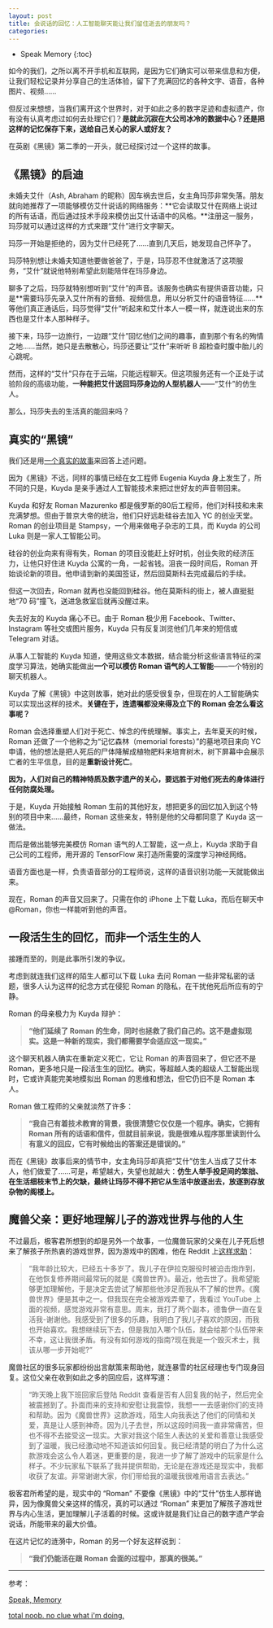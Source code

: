 ```yaml
---
layout: post
title: 会说话的回忆：人工智能聊天能让我们留住逝去的朋友吗？
categories: 
---
```


* Speak Memory
{:toc}


如今的我们，之所以离不开手机和互联网，是因为它们确实可以带来信息和方便，让我们轻松记录并分享自己的生活体验，留下了充满回忆的各种文字、语音，各种图片、视频……

但反过来想想，当我们离开这个世界时，对于如此之多的数字足迹和虚拟遗产，你有没有认真考虑过如何去处理它们？**是就此沉寂在大公司冰冷的数据中心？还是把这样的记忆保存下来，送给自己关心的家人或好友？**

在英剧《黑镜》第二季的一开头，就已经探讨过一个这样的故事。

## 《黑镜》的启迪

未婚夫艾什（Ash, Abraham 的昵称）因车祸去世后，女主角玛莎非常失落。朋友就向她推荐了一项能够模仿艾什说话的网络服务：**它会读取艾什在网络上说过的所有话语，而后通过技术手段来模仿出艾什话语中的风格。**注册这一服务，玛莎就可以通过这样的方式来跟“艾什”进行文字聊天。

玛莎一开始是拒绝的，因为艾什已经死了……直到几天后，她发现自己怀孕了。

玛莎特别想让未婚夫知道他要做爸爸了，于是，玛莎忍不住就激活了这项服务，“艾什”就说他特别希望此刻能陪伴在玛莎身边。

聊多了之后，玛莎就特别想听到“艾什”的声音。该服务也确实有提供语音功能，只是**需要玛莎先录入艾什所有的音频、视频信息，用以分析艾什的语音特征……**等他们真正通话后，玛莎觉得“艾什”听起来和艾什本人一模一样，就连说出来的东西也是艾什本人那种样子。

接下来，玛莎一边旅行，一边跟“艾什”回忆他们之间的趣事，直到那个有名的殉情之地……当然，她只是去散散心，玛莎还要让“艾什”来听听 B 超检查时腹中胎儿的心跳呢。

然而，这样的“艾什”只存在于云端，只能远程聊天。但这项服务还有一个正处于试验阶段的高级功能，**一种能把艾什送回玛莎身边的人型机器人**——“艾什”的仿生人。

那么，玛莎失去的生活真的能回来吗？

## 真实的“黑镜”

我们还是用[一个真实的故事](http://www.theverge.com/a/luka-artificial-intelligence-memorial-roman-mazurenko-bot)来回答上述问题。

因为《黑镜》不远，同样的事情已经在女工程师 Eugenia Kuyda 身上发生了，所不同的只是，Kuyda 是亲手通过人工智能技术来把过世好友的声音带回来。

Kuyda 和好友 Roman Mazurenko 都是俄罗斯的80后工程师，他们对科技和未来充满梦想。但由于普京大帝的统治，他们只好远赴硅谷去加入 YC 的创业天堂。Roman 的创业项目是 Stampsy，一个用来做电子杂志的工具，而 Kuyda 的公司 Luka 则是一家人工智能公司。

硅谷的创业向来有得有失，Roman 的项目没能赶上好时机，创业失败的经济压力，让他只好住进 Kuyda 公寓的一角，一起省钱。沮丧一段时间后，Roman 开始谈论新的项目。他申请到新的美国签证，然后回莫斯科去完成最后的手续。

但这一次回去，Roman 就再也没能回到硅谷。他在莫斯科的街上，被人直挺挺地“70 码”撞飞，送进急救室后就再没醒过来。

失去好友的 Kuyda 痛心不已。由于 Roman 极少用 Facebook、Twitter、Instagram 等社交或图片服务，Kuyda 只有反复浏览他们几年来的短信或 Telegram 对话。

从事人工智能的 Kuyda 知道，使用这些文本数据，结合能分析这些语言特征的深度学习算法，她确实能做出**一个可以模仿 Roman 语气的人工智能**——一个特别的聊天机器人。

Kuyda 了解《黑镜》中这则故事，她对此的感受很复杂，但现在的人工智能确实可以实现出这样的技术。**关键在于，连遗嘱都没来得及立下的 Roman 会怎么看这事呢？**

Roman 会选择重塑人们对于死亡、悼念的传统理解。事实上，去年夏天的时候，Roman 还做了一个他称之为“记忆森林（memorial forests）”的墓地项目来向 YC 申请，他的想法是把人死后的尸体降解成植物肥料来培育树木，树下屏幕中会展示亡者的生平信息，目的是**重新设计死亡**。

**因为，人们对自己的精神特质及数字遗产的关心，要远胜于对他们死去的身体进行任何防腐处理。**

于是，Kuyda 开始接触 Roman 生前的其他好友，想把更多的回忆加入到这个特别的项目中来……最终，Roman 这些亲友，特别是他的父母都同意了 Kuyda 这一做法。

而后是做出能够完美模仿 Roman 语气的人工智能，这一点上，Kuyda 求助于自己公司的工程师，用开源的 TensorFlow 来打造所需要的深度学习神经网络。

语音方面也是一样，负责语音部分的工程师说，这样的语音识别功能一天就能做出来。

现在，Roman 的声音又回来了。只需在你的 iPhone 上下载 Luka，而后在聊天中 @Roman，你也一样能听到他的声音。

## 一段活生生的回忆，而非一个活生生的人

接踵而至的，则是此事所引发的争议。

考虑到就连我们这样的陌生人都可以下载 Luka 去问 Roman 一些非常私密的话题，很多人认为这样的纪念方式在侵犯 Roman 的隐私，在干扰他死后所应有的宁静。

Roman 的母亲极力为 Kuyda 辩护：

> **“他们延续了 Roman 的生命，同时也拯救了我们自己的。这不是虚拟现实。这是一种新的现实，我们都需要学会适应这一现实。”**

这个聊天机器人确实在重新定义死亡，它让 Roman 的声音回来了，但它还不是 Roman，更多地只是一段活生生的回忆。确实，等超越人类的超级人工智能出现时，它或许真能完美地模拟出 Roman 的思维和想法，但它仍旧不是 Roman 本人。

Roman 做工程师的父亲就淡然了许多：

> **“我自己有着技术教育的背景，我很清楚它仅仅是一个程序。确实，它拥有 Roman 所有的话语和信件，但就目前来说，我是很难从程序那里读到什么有意义的回应，它有时候给出的答案还是错误的。”**

而在《黑镜》故事后来的情节中，女主角玛莎却真把“艾什”仿生人当成了艾什本人，他们做爱了……可是，希望越大，失望也就越大：**仿生人举手投足间的笨拙、在生活细枝末节上的欠缺，最终让玛莎不得不把它从生活中放逐出去，放逐到存放杂物的阁楼上。**

## 魔兽父亲：更好地理解儿子的游戏世界与他的人生

不过最后，极客君所想到的却是另外一个故事，一位魔兽玩家的父亲在儿子死后想来了解孩子所热衷的游戏世界，因为游戏中的困难，他在 Reddit 上[这样求助](https://www.reddit.com/r/wow/comments/2tqjyg/total_noob_no_clue_what_im_doing/)：

> “我年龄比较大，已经五十多岁了。我儿子在伊拉克服役时被迫击炮炸到，在他恢复修养期间最常玩的就是《魔兽世界》。最近，他去世了。我希望能够更加理解他，于是决定去尝试了解那些他涉足而我从不了解的世界。《魔兽世界》便是其中之一。但我现在完全被游戏弄晕了，我看过 YouTube 上面的视频，感觉游戏非常有意思。周末，我打了两个副本，德鲁伊一直在复活我-谢谢他。我感受到了很多的乐趣，我明白了我儿子喜欢的原因，而我也开始喜欢。我想继续玩下去，但是我加入哪个队伍，就会给那个队伍带来不幸，这让我很矛盾。有没有如何游戏的指南?现在我是一个毁灭术士，我该从哪一步开始呢?”

魔兽社区的很多玩家都纷纷出言献策来帮助他，就连暴雪的社区经理也专门现身回复。这位父亲在收到如此之多的回应后，这样写道：

> “昨天晚上我下班回家后登陆 Reddit 查看是否有人回复我的帖子，然后完全被震撼到了。扑面而来的支持和安慰让我震惊，我想一一去感谢你们的支持和帮助。因为《魔兽世界》这款游戏，陌生人向我表达了他们的同情和关爱，真是让人感到神奇。因为儿子去世，所以这段时间我一直非常痛苦，但也不得不去接受这一现实。大家对我这个陌生人表达的关爱和善意让我感受到了温暖，我已经激动地不知道该如何回复。我已经清楚的明白了为什么这款游戏会这么令人着迷，更重要的是，我进一步了解了游戏中的玩家是什么样子。不少玩家私下联系了我并提供帮助，无论是在游戏还是现实中，我都收获了友谊。非常谢谢大家，你们带给我的温暖我很难用语言去表达。”

极客君所希望的是，现实中的 “Roman” 不要像《黑镜》中的“艾什”仿生人那样诡异，因为像魔兽父亲这样的情况，真的可以通过 “Roman” 来更加了解孩子游戏世界与内心生活，更加理解儿子活着的时候。这或许就是我们让自己的数字遗产学会说话，所能带来的最大价值。

在这片记忆的涟漪中，Roman 的另一个好友这样说到：

> **“我们仍能活在跟 Roman 会面的过程中，那真的很美。”**

***

参考：

[Speak, Memory](http://www.theverge.com/a/luka-artificial-intelligence-memorial-roman-mazurenko-bot)

[total noob. no clue what i'm doing.](https://www.reddit.com/r/wow/comments/2tqjyg/total_noob_no_clue_what_im_doing/)
